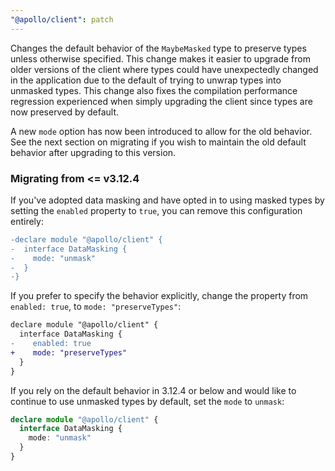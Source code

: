 ```yaml
---
"@apollo/client": patch
---
```


Changes the default behavior of the `MaybeMasked` type to preserve types unless otherwise specified. This change makes it easier to upgrade from older versions of the client where types could have unexpectedly changed in the application due to the default of trying to unwrap types into unmasked types. This change also fixes the compilation performance regression experienced when simply upgrading the client since types are now preserved by default.

A new `mode` option has now been introduced to allow for the old behavior. See the next section on migrating if you wish to maintain the old default behavior after upgrading to this version.

### Migrating from <= v3.12.4

If you've adopted data masking and have opted in to using masked types by setting the `enabled` property to `true`, you can remove this configuration entirely:

```diff
-declare module "@apollo/client" {
-  interface DataMasking {
-    mode: "unmask"
-  }
-}
```

If you prefer to specify the behavior explicitly, change the property from `enabled: true`, to `mode: "preserveTypes"`:

```diff
declare module "@apollo/client" {
  interface DataMasking {
-    enabled: true
+    mode: "preserveTypes"
  }
}
```

If you rely on the default behavior in 3.12.4 or below and would like to continue to use unmasked types by default, set the `mode` to `unmask`:

```ts
declare module "@apollo/client" {
  interface DataMasking {
    mode: "unmask"
  }
}
```
